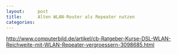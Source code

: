 ```yaml
---
layout:     post
title:      Alten WLAN-Router als Repeater nutzen
categories:
---
```


http://www.computerbild.de/artikel/cb-Ratgeber-Kurse-DSL-WLAN-Reichweite-mit-WLAN-Repeater-vergroessern-3098685.html
